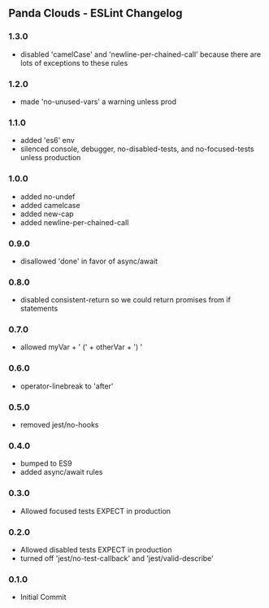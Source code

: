 ## Panda Clouds - ESLint Changelog

### 1.3.0
- disabled 'camelCase' and 'newline-per-chained-call' because there are lots of exceptions to these rules

### 1.2.0
- made 'no-unused-vars' a warning unless prod

### 1.1.0
- added 'es6' env
- silenced console, debugger, no-disabled-tests, and no-focused-tests unless production

### 1.0.0
- added no-undef
- added camelcase
- added new-cap
- added newline-per-chained-call

### 0.9.0

- disallowed 'done' in favor of async/await

### 0.8.0

- disabled consistent-return so we could return promises from if statements

### 0.7.0

- allowed myVar + ' (' + otherVar + ') '

### 0.6.0

- operator-linebreak to 'after'

### 0.5.0

- removed jest/no-hooks

### 0.4.0

- bumped to ES9
- added async/await rules

### 0.3.0

- Allowed focused tests EXPECT in production

### 0.2.0

- Allowed disabled tests EXPECT in production
- turned off 'jest/no-test-callback' and 'jest/valid-describe'

### 0.1.0

- Initial Commit
